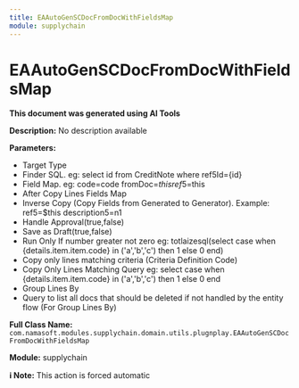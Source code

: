 ```yaml
---
title: EAAutoGenSCDocFromDocWithFieldsMap
module: supplychain
---
```



<div class='entity-flows'>

# EAAutoGenSCDocFromDocWithFieldsMap

**This document was generated using AI Tools**

**Description:** No description available

**Parameters:**
- Target Type
- Finder SQL. eg: select id from CreditNote where ref5Id={id}
- Field Map. eg: 
code=code
fromDoc=$this
ref5=$this
- After Copy Lines Fields Map
- Inverse Copy (Copy Fields from Generated to Generator). 
Example:
ref5=$this
description5=n1
- Handle Approval(true,false)
- Save as Draft(true,false)
- Run Only If number greater not zero eg: totlaizesql(select case when {details.item.item.code} in ('a','b','c') then 1 else 0 end)
- Copy only lines matching criteria (Criteria Definition Code)
- Copy Only Lines Matching Query eg: 
select case when {details.item.item.code} in ('a','b','c') then 1 else 0 end 
- Group Lines By
- Query to list all docs that should be deleted if not handled by the entity flow (For Group Lines By)

**Full Class Name:** `com.namasoft.modules.supplychain.domain.utils.plugnplay.EAAutoGenSCDocFromDocWithFieldsMap`

**Module:** supplychain

**ℹ️ Note:** This action is forced automatic


</div>

